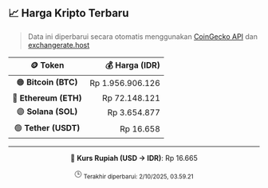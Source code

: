 

<!-- HARGA_KRIPTO -->
## 📈 Harga Kripto Terbaru

> Data ini diperbarui secara otomatis menggunakan [CoinGecko API](https://www.coingecko.com/) dan [exchangerate.host](https://exchangerate.host/)

<div align="center">

| 🪙 Token | 💰 Harga (IDR) |
|:------:|---------------:|
| 🟠 **Bitcoin (BTC)**   | Rp 1.956.906.126 |
| 🔵 **Ethereum (ETH)**  | Rp 72.148.121 |
| 🟣 **Solana (SOL)**    | Rp 3.654.877 |
| 🟢 **Tether (USDT)**   | Rp 16.658 |

---

💱 **Kurs Rupiah (USD → IDR)**: Rp 16.665

🕒 <sub>Terakhir diperbarui: 2/10/2025, 03.59.21</sub>

</div>
<!-- /HARGA_KRIPTO -->